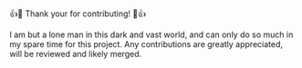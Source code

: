 :+1::tada: Thank your for contributing! :tada::+1:

I am but a lone man in this dark and vast world, and can only do so much in my spare time for this project. Any contributions are greatly appreciated, will be reviewed and likely merged.

